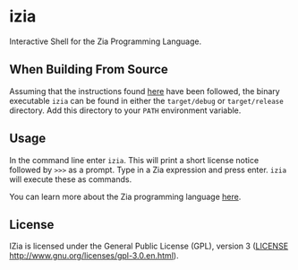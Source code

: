 # izia
Interactive Shell for the Zia Programming Language.

## When Building From Source

Assuming that the instructions found [here](https://github.com/Charles-Johnson/zia_programming) have been followed, the binary executable `izia` can be found in either the `target/debug` or `target/release` directory. Add this directory to your `PATH` environment variable.

## Usage

In the command line enter `izia`. This will print a short license notice followed by `>>>` as a prompt. Type in a Zia expression and press enter. `izia` will execute these as commands.

You can learn more about the Zia programming language [here](https://github.com/Charles-Johnson/zia_programming/tree/master/zia).

## License

IZia is licensed under the General Public License (GPL), version 3 ([LICENSE](LICENSE) http://www.gnu.org/licenses/gpl-3.0.en.html).
